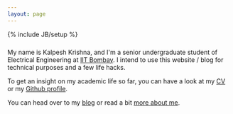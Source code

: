 ```yaml
---
layout: page
---
```

{% include JB/setup %}

###

My name is Kalpesh Krishna, and I'm a senior undergraduate student of Electrical Engineering at [IIT Bombay](http://iitb.ac.in). I intend to use this website / blog for technical purposes and a few life hacks.

To get an insight on my academic life so far, you can have a look at my [CV](http://home.iitb.ac.in/~kalpesh1729/resume.pdf) or my [Github profile](https://github.com/martiansideofthemoon).

You can head over to my [blog](http://martiansideofthemoon.github.io/archive.html) or read a bit [more about me](http://martiansideofthemoon.github.io/about/).

